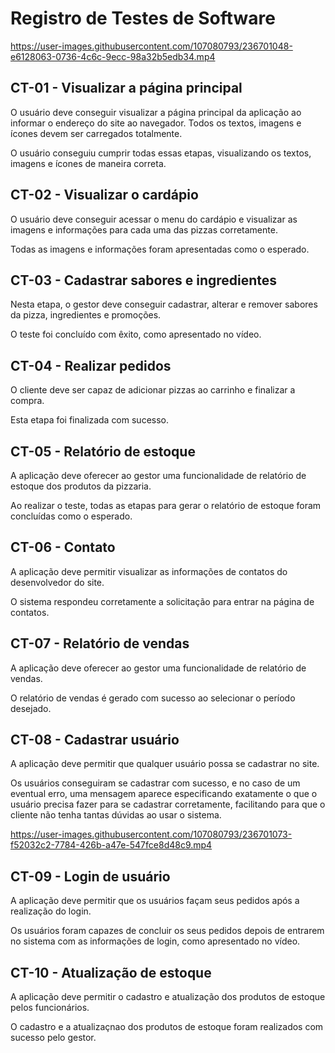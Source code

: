 # Registro de Testes de Software



https://user-images.githubusercontent.com/107080793/236701048-e6128063-0736-4c6c-9ecc-98a32b5edb34.mp4



## CT-01 - Visualizar a página principal

O usuário deve conseguir visualizar a página principal da aplicação ao informar o endereço do site ao navegador. Todos os textos, imagens e ícones devem ser carregados totalmente.

O usuário conseguiu cumprir todas essas etapas, visualizando os textos, imagens e ícones de maneira correta.

## CT-02 - Visualizar o cardápio

O usuário deve conseguir acessar o menu do cardápio e visualizar as imagens e informações para cada uma das pizzas corretamente.

Todas as imagens e informações foram apresentadas como o esperado.

## CT-03 - Cadastrar sabores e ingredientes

Nesta etapa, o gestor deve conseguir cadastrar, alterar e remover sabores da pizza, ingredientes e promoções.

O teste foi concluído com êxito, como apresentado no vídeo.

## CT-04 - Realizar pedidos

O cliente deve ser capaz de adicionar pizzas ao carrinho e finalizar a compra. 

Esta etapa foi finalizada com sucesso.

## CT-05 - Relatório de estoque

A aplicação deve oferecer ao gestor uma funcionalidade de relatório de estoque dos produtos da pizzaria.

Ao realizar o teste, todas as etapas para gerar o relatório de estoque foram concluídas como o esperado.

## CT-06 - Contato

A aplicação deve permitir visualizar as informações de contatos do desenvolvedor do site.

O sistema respondeu corretamente a solicitação para entrar na página de contatos.

## CT-07 - Relatório de vendas

A aplicação deve oferecer ao gestor uma funcionalidade de relatório de vendas.

O relatório de vendas é gerado com sucesso ao selecionar o período desejado.

## CT-08 - Cadastrar usuário

A aplicação deve permitir que qualquer usuário possa se cadastrar no site.

Os usuários conseguiram se cadastrar com sucesso, e no caso de um eventual erro, uma mensagem aparece especificando exatamente o que o usuário precisa fazer para se cadastrar corretamente, facilitando para que o cliente não tenha tantas dúvidas ao usar o sistema.

https://user-images.githubusercontent.com/107080793/236701073-f52032c2-7784-426b-a47e-547fce8d48c9.mp4

## CT-09 - Login de usuário

A aplicação deve permitir que os usuários façam seus pedidos após a realização do login.

Os usuários foram capazes de concluir os seus pedidos depois de entrarem no sistema com as informações de login, como apresentado no vídeo.

## CT-10 - Atualização de estoque

A aplicação deve permitir o cadastro e atualização dos produtos de estoque pelos funcionários.

O cadastro e a atualizaçnao dos produtos de estoque foram realizados com sucesso pelo gestor.
